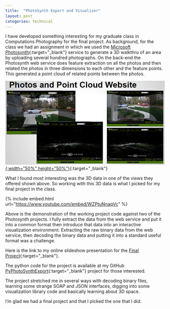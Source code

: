 ```yaml
---
title:  "PhotoSynth Export and Visualizer"
layout: post
categories: technical
---
```


I have developed something interesting for my graduate class in Computations Photography for the final project. 
As background, for the class we had an assignment in which we used the [Microsoft Photosynth](https://en.wikipedia.org/wiki/Photosynth){:target="_blank"} service to generate a 3D walkthru of an area by uploading several hundred photographs.
On the back-end the Photosynth web service does feature extraction on all the photos and then related the photos in three dimensions to each other and the feature points. This generated a point cloud of related points between the photos.

[![PhotoSynth](/assets/images/PhotoSynthPointCloud.png){:width="50%" height="50%"}](/assets/images/PhotoSynthPointCloud.png){:target="_blank"}

<!-- excerpt-end -->

What I found most interesting was the 3D data in one of the views they offered shown above. So working with this 3D data is what I picked for my final project in the class.

{% include embed.html url="https://www.youtube.com/embed/WZPtuNnaqVc" %}

Above is the demonstration of the working project code against two of the Photosynth projects. I fully extract the data from the web service and put it into a common format then introduce that data into an interactive visualization environment. Extracting the raw binary data from the web service, then decoding the binary data and putting it into a standard useful format was a challenge.

Here is the link to my online slideshow presentation for the [Final Project](https://github.com/mcgarrah/PyPhotoSynthExport/blob/master/McGarrah_JMichael_Portfolio.pdf){:target="_blank"}.

The python code for the project is available at my GitHub [PyPhotoSynthExport](https://github.com/mcgarrah/PyPhotoSynthExport){:target="_blank"} project for those interested.

The project stretched me in several ways with decoding binary files, learning some strange SOAP and JSON interfaces, digging into some visualization library code and basically learning about 3D space.

I’m glad we had a final project and that I picked the one that I did.
